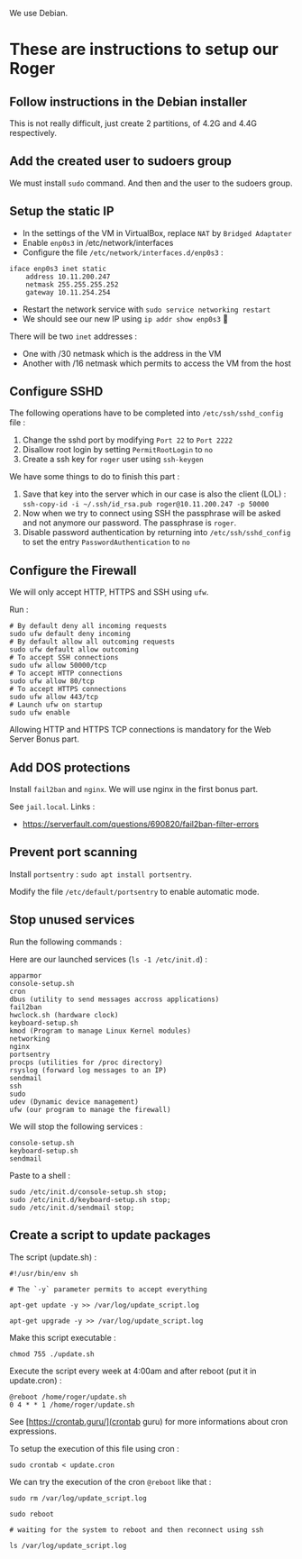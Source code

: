 We use Debian.

# These are instructions to setup our Roger

## Follow instructions in the Debian installer

This is not really difficult, just create 2 partitions, of 4.2G and 4.4G respectively.

## Add the created user to sudoers group

We must install `sudo` command.
And then and the user to the sudoers group.

## Setup the static IP

- In the settings of the VM in VirtualBox, replace `NAT` by `Bridged Adaptater`
- Enable `enp0s3` in /etc/network/interfaces
- Configure the file `/etc/network/interfaces.d/enp0s3` :
```
iface enp0s3 inet static
	address 10.11.200.247
	netmask 255.255.255.252
	gateway 10.11.254.254
```
- Restart the network service with `sudo service networking restart`
- We should see our new IP using `ip addr show enp0s3` 🎉

There will be two `inet` addresses :
- One with /30 netmask which is the address in the VM
- Another with /16 netmask which permits to access the VM from the host

## Configure SSHD

The following operations have to be completed into `/etc/ssh/sshd_config` file :

1. Change the sshd port by modifying `Port 22` to `Port 2222`
2. Disallow root login by setting `PermitRootLogin` to `no`
3. Create a ssh key for `roger` user using `ssh-keygen`

We have some things to do to finish this part :

1. Save that key into the server which in our case is also the client (LOL) : `ssh-copy-id -i ~/.ssh/id_rsa.pub roger@10.11.200.247 -p 50000`
2. Now when we try to connect using SSH the passphrase will be asked and not anymore our password. The passphrase is `roger`.
3. Disable password authentication by returning into `/etc/ssh/sshd_config` to set the entry `PasswordAuthentication` to `no`

## Configure the Firewall

We will only accept HTTP, HTTPS and SSH using `ufw`.

Run :
```
# By default deny all incoming requests
sudo ufw default deny incoming
# By default allow all outcoming requests
sudo ufw default allow outcoming
# To accept SSH connections
sudo ufw allow 50000/tcp
# To accept HTTP connections
sudo ufw allow 80/tcp
# To accept HTTPS connections
sudo ufw allow 443/tcp
# Launch ufw on startup
sudo ufw enable
```

Allowing HTTP and HTTPS TCP connections is mandatory for the Web Server Bonus part.

## Add DOS protections

Install `fail2ban` and `nginx`.
We will use nginx in the first bonus part.

See `jail.local`.
Links :
- https://serverfault.com/questions/690820/fail2ban-filter-errors 

## Prevent port scanning

Install `portsentry` : `sudo apt install portsentry`.

Modify the file `/etc/default/portsentry` to enable automatic mode.

## Stop unused services

Run the following commands :

Here are our launched services (`ls -1 /etc/init.d`) :

```
apparmor
console-setup.sh
cron
dbus (utility to send messages accross applications)
fail2ban
hwclock.sh (hardware clock)
keyboard-setup.sh
kmod (Program to manage Linux Kernel modules)
networking
nginx
portsentry
procps (utilities for /proc directory)
rsyslog (forward log messages to an IP)
sendmail
ssh
sudo
udev (Dynamic device management)
ufw (our program to manage the firewall)
```

We will stop the following services :

```
console-setup.sh
keyboard-setup.sh
sendmail
```

Paste to a shell :

```
sudo /etc/init.d/console-setup.sh stop;
sudo /etc/init.d/keyboard-setup.sh stop;
sudo /etc/init.d/sendmail stop;
```

## Create a script to update packages

The script (update.sh) :

```
#!/usr/bin/env sh

# The `-y` parameter permits to accept everything

apt-get update -y >> /var/log/update_script.log

apt-get upgrade -y >> /var/log/update_script.log
```

Make this script executable :

```
chmod 755 ./update.sh
```

Execute the script every week at 4:00am and after reboot (put it in update.cron) :

```
@reboot /home/roger/update.sh
0 4 * * 1 /home/roger/update.sh
```

See [https://crontab.guru/](crontab guru) for more informations about cron expressions.

To setup the execution of this file using cron :

```
sudo crontab < update.cron
```

We can try the execution of the cron `@reboot` like that :

```
sudo rm /var/log/update_script.log

sudo reboot

# waiting for the system to reboot and then reconnect using ssh

ls /var/log/update_script.log
```

